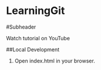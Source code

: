 # LearningGit

#Subheader

Watch tutorial on YouTube

##Local Development

1. Open index.html in your browser.